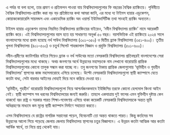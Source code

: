 এ পর্যন্ত যা বলা হলো, তার প্রমাণ ও প্রতিফলন পাওয়া যায় বিশ্ববিদ্যালয়গুলোর ফি বছরের বৈশ্বিক র‌্যাঙ্কিংয়ে। পৃথিবীতে বৈশ্বিক বিশ্ববিদ্যালয়-র‌্যাঙ্কিং করা বড় বড় প্রতিষ্ঠানের কথা আমরা জানি, এর মধ্যে দ্য টাইমস হায়ার এডুকেশন, কোয়াককোয়ারেলি সায়মন্ডস এবং একাডেমিক র‌্যাঙ্কিং অব ওয়ার্ল্ড ইউনিভার্সিটিজ তথা সাংহাই র‌্যাঙ্কিং অন্যতম। 

টাইমস হায়ার এডুকেশন তাদের নিয়মিত বিশ্ববিদ্যালয় র‌্যাঙ্কিংয়ের বাইরেও, ‘নবীন বিশ্ববিদ্যালয় র‌্যাঙ্কিং’ নামে আরেকটি র‌্যাঙ্কিং করে। এই বিশ্ববিদ্যালয়গুলোর বয়স হতে হয় সাধারণত অনূর্ধ্ব ৫০ বছর। বয়সভিত্তিক এই র‌্যাঙ্কিংয়ে ২০২৪ সালে বাংলাদেশের মধ্যে প্রথম হয়েছে নর্থ সাউথ বিশ্ববিদ্যালয় (৩০১-৩৫০) ও দ্বিতীয় ব্র্যাক বিশ্ববিদ্যালয় (৩৫১-৪০০)। তৃতীয় খুলনা বিশ্ববিদ্যালয় (৪০১-৫০০) ও চতুর্থ সিলেট শাহজালাল বিজ্ঞান ও প্রযুক্তি বিশ্ববিদ্যালয় (৫০১-৬০০)। 

নবীন-প্রবীণের ক্যাটাগরির বাইরে গিয়েও ব্র্যাক ও নর্থ সাউথের মতো বেসরকারি বিশ্ববিদ্যালয় প্রতিবছরই বাংলাদেশের সেরা বিশ্ববিদ্যালয়গুলোর মধ্যে থাকছে। অথচ জনগণের অর্থে উন্নয়নের মহাসড়কে নাম লেখানো বারোয়ারি প্রান্তিক বিশ্ববিদ্যালয়গুলোর কোনো তালুক সন্ধান করা যাচ্ছে না। তবু জনগণের টাকায় প্রান্তিক জেলাগুলোয় ‘ভূমিহীন ও গৃহহীন বিশ্ববিদ্যালয়’ স্থাপনের কাজ মহাসমারোহে এগিয়ে চলেছে। উল্টো বেসরকারি বিশ্ববিদ্যালয়গুলো স্থায়ী ক্যাম্পাসে যেতে কতটা বাধ্য, সেটা বারবার আইনের দোহাই দিয়ে মনে করিয়ে দেওয়া হয়।

‘ভূমিহীন, গৃহহীন’ বারোয়ারি বিশ্ববিদ্যালয়গুলো নিয়ে আশ্চর্যজনকভাবে ইউজিসির তরফে কোনো হেলদোল কিংবা আইন নেই। স্থায়ী ক্যাম্পাস সব ধরনের বিশ্ববিদ্যালয়ের জন্যই জরুরি। তাহলে একযাত্রায় দুই ফলের এমন যুক্তিহীন দৃষ্টান্ত কেন থাকবে! বরং রাষ্ট্র ও সরকার পারত শিক্ষা-গবেষণায় এগিয়ে থাকা কয়েকটি বেসরকারি বিশ্ববিদ্যালয়কে অন্তত ভূমি অধিগ্রহণের মাধ্যমে কম মূল্যে স্থায়ী ক্যাম্পাস নির্মাণে সহায়তা করতে। 

এসব বিশ্ববিদ্যালয়ে যে রাষ্ট্রের নাগরিক সন্তানেরা পড়েন, বিবেচনাটি তো অন্তত থাকতে পারত। কিন্তু কর্তাদের সব উন্নয়নের আলো গিয়ে পড়েছে জেলায় জেলায় বিশ্ববিদ্যালয় স্থাপনের চতুর বিজ্ঞাপনে। এ উন্নয়ন কতটা আত্মিক আর কতটা আর্থিক স্বার্থে, তা নিয়ে প্রশ্ন থেকেই যায়।
